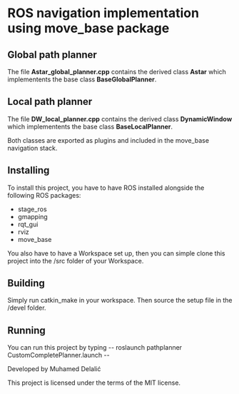 # ROS navigation implementation using move_base package

## Global path planner
The file **Astar_global_planner.cpp** contains the derived class **Astar** which implementents the base class **BaseGlobalPlanner**. 

## Local path planner 
The file **DW_local_planner.cpp** contains the derived class **DynamicWindow** which implementents the base class **BaseLocalPlanner**.

Both classes are exported as plugins and included in the move_base navigation stack.

## Installing
To install this project, you have to have ROS installed alongside the following ROS packages:
- stage_ros
- gmapping
- rqt_gui
- rviz
- move_base

You also have to have a Workspace set up, then you can simple clone this project into the /src folder of your Workspace.

## Building
Simply run catkin_make in your workspace. Then source the setup file in the /devel folder.

## Running
You can run this project by typing -- roslaunch pathplanner CustomCompletePlanner.launch --

Developed by Muhamed Delalić

This project is licensed under the terms of the MIT license.
